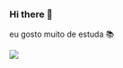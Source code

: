 ### Hi there 👋

eu gosto muito de estuda 📚

![](https://media.tenor.com/ZeKSTjksMzQAAAAC/super-genial-thumbs-up.gif)
